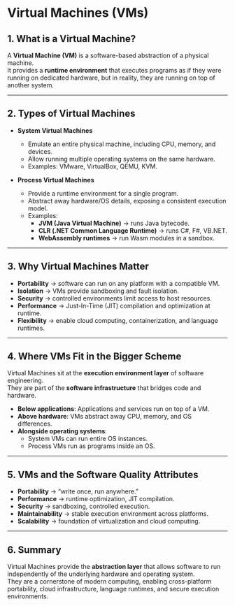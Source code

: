 # Virtual Machines (VMs)

## 1. What is a Virtual Machine?
A **Virtual Machine (VM)** is a software-based abstraction of a physical machine.  
It provides a **runtime environment** that executes programs as if they were running on dedicated hardware, but in reality, they are running on top of another system.

---

## 2. Types of Virtual Machines
- **System Virtual Machines**  
  - Emulate an entire physical machine, including CPU, memory, and devices.  
  - Allow running multiple operating systems on the same hardware.  
  - Examples: VMware, VirtualBox, QEMU, KVM.

- **Process Virtual Machines**  
  - Provide a runtime environment for a single program.  
  - Abstract away hardware/OS details, exposing a consistent execution model.  
  - Examples:  
    - **JVM (Java Virtual Machine)** → runs Java bytecode.  
    - **CLR (.NET Common Language Runtime)** → runs C#, F#, VB.NET.  
    - **WebAssembly runtimes** → run Wasm modules in a sandbox.

---

## 3. Why Virtual Machines Matter
- **Portability** → software can run on any platform with a compatible VM.  
- **Isolation** → VMs provide sandboxing and fault isolation.  
- **Security** → controlled environments limit access to host resources.  
- **Performance** → Just-In-Time (JIT) compilation and optimization at runtime.  
- **Flexibility** → enable cloud computing, containerization, and language runtimes.

---

## 4. Where VMs Fit in the Bigger Scheme
Virtual Machines sit at the **execution environment layer** of software engineering.  
They are part of the **software infrastructure** that bridges code and hardware.

- **Below applications**: Applications and services run on top of a VM.  
- **Above hardware**: VMs abstract away CPU, memory, and OS differences.  
- **Alongside operating systems**:  
  - System VMs can run entire OS instances.  
  - Process VMs run as programs inside an OS.

---

## 5. VMs and the Software Quality Attributes
- **Portability** → “write once, run anywhere.”  
- **Performance** → runtime optimization, JIT compilation.  
- **Security** → sandboxing, controlled execution.  
- **Maintainability** → stable execution environment across platforms.  
- **Scalability** → foundation of virtualization and cloud computing.  

---

## 6. Summary
Virtual Machines provide the **abstraction layer** that allows software to run independently of the underlying hardware and operating system.  
They are a cornerstone of modern computing, enabling cross-platform portability, cloud infrastructure, language runtimes, and secure execution environments.


